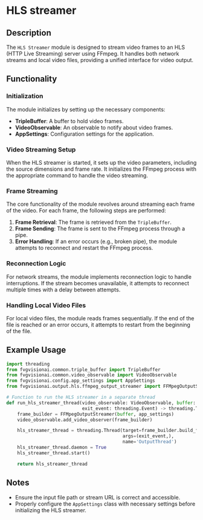 # HLS streamer

## Description
The `HLS Streamer` module is designed to stream video frames to an HLS (HTTP Live Streaming) server using FFmpeg. It handles both network streams and local video files, providing a unified interface for video output.

## Functionality

### Initialization
The module initializes by setting up the necessary components:
- **TripleBuffer**: A buffer to hold video frames.
- **VideoObservable**: An observable to notify about video frames.
- **AppSettings**: Configuration settings for the application.

### Video Streaming Setup
When the HLS streamer is started, it sets up the video parameters, including the source dimensions and frame rate. It initializes the FFmpeg process with the appropriate command to handle the video streaming.

### Frame Streaming
The core functionality of the module revolves around streaming each frame of the video. For each frame, the following steps are performed:

1. **Frame Retrieval**: The frame is retrieved from the `TripleBuffer`.
2. **Frame Sending**: The frame is sent to the FFmpeg process through a pipe.
3. **Error Handling**: If an error occurs (e.g., broken pipe), the module attempts to reconnect and restart the FFmpeg process.

### Reconnection Logic
For network streams, the module implements reconnection logic to handle interruptions. If the stream becomes unavailable, it attempts to reconnect multiple times with a delay between attempts.

### Handling Local Video Files
For local video files, the module reads frames sequentially. If the end of the file is reached or an error occurs, it attempts to restart from the beginning of the file.

## Example Usage

```python
import threading
from fvgvisionai.common.triple_buffer import TripleBuffer
from fvgvisionai.common.video_observable import VideoObservable
from fvgvisionai.config.app_settings import AppSettings
from fvgvisionai.output.hls.ffmpeg_output_streamer import FFMpegOutputStreamer

# Function to run the HLS streamer in a separate thread
def run_hls_streamer_thread(video_observable: VideoObservable, buffer: TripleBuffer, app_settings: AppSettings,
                            exit_event: threading.Event) -> threading.Thread:
    frame_builder = FFMpegOutputStreamer(buffer, app_settings)
    video_observable.add_video_observer(frame_builder)

    hls_streamer_thread = threading.Thread(target=frame_builder.build_frame,
                                           args=(exit_event,),
                                           name='OutputThread')
    hls_streamer_thread.daemon = True
    hls_streamer_thread.start()

    return hls_streamer_thread
```

## Notes
- Ensure the input file path or stream URL is correct and accessible.
- Properly configure the `AppSettings` class with necessary settings before initializing the HLS streamer.